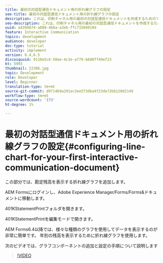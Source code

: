 ```yaml
---
title: 最初の対話型通信ドキュメント用の折れ線グラフの設定
seo-title: 最初の対話型通信ドキュメント用の折れ線グラフの設定
description: これは、印刷チャネル用の最初の対話型通信ドキュメントを作成するためのマルチステップチュートリアルのパート8です。 この部分では、勘定残高を表示する折れ線グラフを追加します。
seo-description: これは、印刷チャネル用の最初の対話型通信ドキュメントを作成するためのマルチステップチュートリアルのパート8です。 この部分では、勘定残高を表示する折れ線グラフを追加します。
uuid: a4394874-a080-4b6a-a3eb-ffc71504919d
feature: Interactive Communication
topics: development
audience: developer
doc-type: tutorial
activity: implement
version: 6.4,6.5
discoiquuid: 9110e5c6-50ee-4c3e-a779-b680ff49ef23
kt: 5993
thumbnail: 22386.jpg
topic: Development
role: Developer
level: Beginner
translation-type: tm+mt
source-git-commit: d9714b9a291ec3ee5f3dba9723de72bb120d2149
workflow-type: tm+mt
source-wordcount: '173'
ht-degree: 1%

---
```



# 最初の対話型通信ドキュメント用の折れ線グラフの設定{#configuring-line-chart-for-your-first-interactive-communication-document}

この部分では、勘定残高を表示する折れ線グラフを追加します。

AEM Formsにログインし、Adobe Experience Manager/Forms/Forms&amp;ドキュメントに移動します。

401KStatementPrintフォルダを開きます。

401KStatementPrintを編集モードで開きます。

AEM Forms6.4以降では、様々な種類のグラフを使用してデータを表示するのが非常に簡単です。 年別の残高を表示するために折れ線グラフを使用します。

次のビデオでは、グラフコンポーネントの追加と設定の手順について説明します

>[!VIDEO](https://video.tv.adobe.com/v/22386/?quality=9&learn=on)

